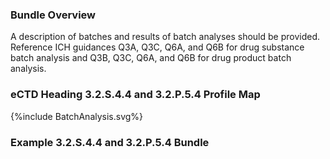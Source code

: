 ### Bundle Overview
A description of batches and results of batch analyses should be provided.  
Reference ICH guidances Q3A, Q3C, Q6A, and Q6B for drug substance batch analysis and  Q3B, Q3C, Q6A, and Q6B for drug product batch analysis.

### eCTD Heading 3.2.S.4.4 and 3.2.P.5.4 Profile Map
<div>{%include BatchAnalysis.svg%}</div>

### Example 3.2.S.4.4 and 3.2.P.5.4 Bundle